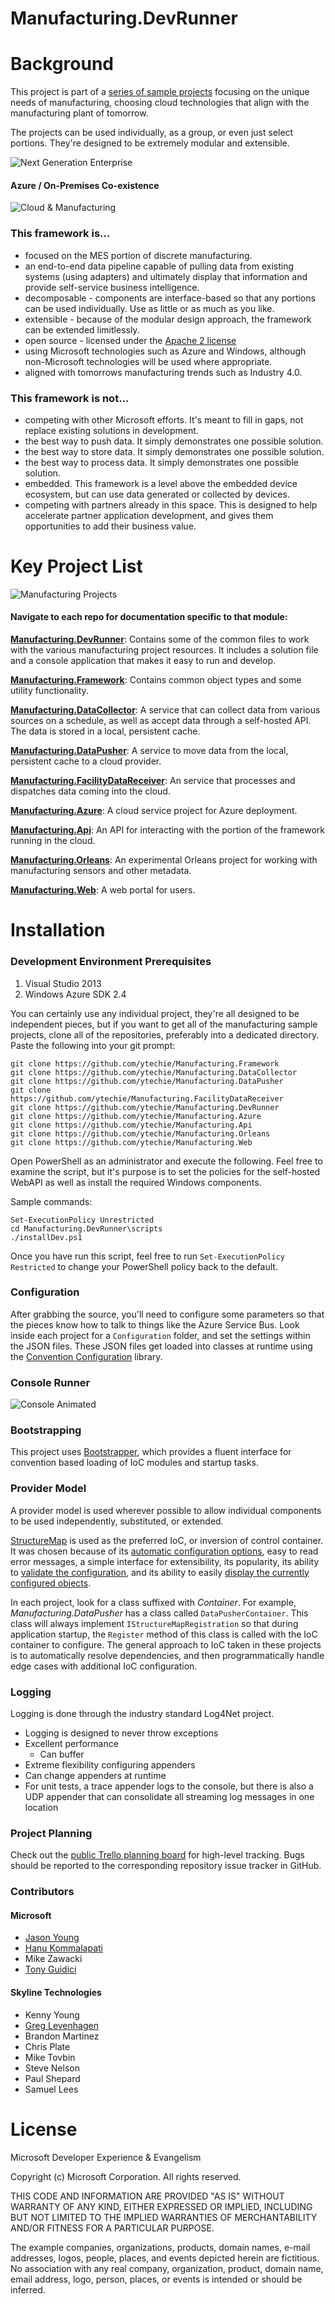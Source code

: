 Manufacturing.DevRunner
=======================

# Background

This project is part of a [series of sample projects](https://github.com/search?q=user%3Aytechie+Manufacturing.) focusing on the unique needs of manufacturing, choosing cloud technologies that align with the manufacturing plant of tomorrow.

The projects can be used individually, as a group, or even just select portions. They're designed to be extremely modular and extensible.

![Next Generation Enterprise](documentation/assets/next-generation-enterprise.png)

#### Azure / On-Premises Co-existence

![Cloud & Manufacturing](documentation/assets/cloud-and-manufacturing.png)

### This framework is...

* focused on the MES portion of discrete manufacturing.
* an end-to-end data pipeline capable of pulling data from existing systems (using adapters) and ultimately display that information and provide self-service business intelligence.
* decomposable - components are interface-based so that any portions can be used individually. Use as little or as much as you like.
* extensible - because of the modular design approach, the framework can be extended limitlessly.
* open source - licensed under the [Apache 2 license](https://github.com/ytechie/Manufacturing.DevRunner/blob/master/LICENSE)
* using Microsoft technologies such as Azure and Windows, although non-Microsoft technologies will be used where appropriate.
* aligned with tomorrows manufacturing trends such as Industry 4.0.

### This framework is not...

* competing with other Microsoft efforts. It's meant to fill in gaps, not replace existing solutions in development.
* the best way to push data. It simply demonstrates one possible solution.
* the best way to store data. It simply demonstrates one possible solution.
* the best way to process data. It simply demonstrates one possible solution.
* embedded. This framework is a level above the embedded device ecosystem, but can use data generated or collected by devices.
* competing with partners already in this space. This is designed to help accelerate partner application development, and gives them opportunities to add their business value.

# Key Project List

![Manufacturing Projects](documentation/assets/projects.png)

#### Navigate to each repo for documentation specific to that module:

[**Manufacturing.DevRunner**](https://github.com/ytechie/Manufacturing.DevRunner): Contains some of the common files to work with the various manufacturing project resources. It includes a solution file and a console application that makes it easy to run and develop.

[**Manufacturing.Framework**](https://github.com/ytechie/Manufacturing.Framework): Contains common object types and some utility functionality.

[**Manufacturing.DataCollector**](https://github.com/ytechie/Manufacturing.DataCollector): A service that can collect data from various sources on a schedule, as well as accept data through a self-hosted API. The data is stored in a local, persistent cache.

[**Manufacturing.DataPusher**](https://github.com/ytechie/Manufacturing.DataPusher): A service to move data from the local, persistent cache to a cloud provider.

[**Manufacturing.FacilityDataReceiver**](https://github.com/ytechie/Manufacturing.FacilityDataReceiver): An service that processes and dispatches data coming into the cloud.

[**Manufacturing.Azure**](https://github.com/ytechie/Manufacturing.Azure): A cloud service project for Azure deployment.

[**Manufacturing.Api**](https://github.com/ytechie/Manufacturing.Api): An API for interacting with the portion of the framework running in the cloud.

[**Manufacturing.Orleans**](https://github.com/ytechie/Manufacturing.Orleans): An experimental Orleans project for working with manufacturing sensors and other metadata.

[**Manufacturing.Web**](https://github.com/ytechie/Manufacturing.Web): A web portal for users.

# Installation

### Development Environment Prerequisites
1. Visual Studio 2013
1. Windows Azure SDK 2.4

You can certainly use any individual project, they're all designed to be independent pieces, but if you want to get all of the manufacturing sample projects, clone all of the repositories, preferably into a dedicated directory. Paste the following into your git prompt:

	git clone https://github.com/ytechie/Manufacturing.Framework
	git clone https://github.com/ytechie/Manufacturing.DataCollector
	git clone https://github.com/ytechie/Manufacturing.DataPusher
	git clone https://github.com/ytechie/Manufacturing.FacilityDataReceiver
	git clone https://github.com/ytechie/Manufacturing.DevRunner
	git clone https://github.com/ytechie/Manufacturing.Azure
	git clone https://github.com/ytechie/Manufacturing.Api
	git clone https://github.com/ytechie/Manufacturing.Orleans
	git clone https://github.com/ytechie/Manufacturing.Web

Open PowerShell as an administrator and execute the following. Feel free to examine the script, but it's purpose is to set the policies for the self-hosted WebAPI as well as install the required Windows components.

Sample commands:

	Set-ExecutionPolicy Unrestricted
	cd Manufacturing.DevRunner\scripts
	./installDev.ps1

Once you have run this script, feel free to run `Set-ExecutionPolicy Restricted` to change your PowerShell policy back to the default.

### Configuration

After grabbing the source, you'll need to configure some parameters so that the pieces know how to talk to things like the Azure Service Bus. Look inside each project for a `Configuration` folder, and set the settings within the JSON files. These JSON files get loaded into classes at runtime using the [Convention Configuration](https://github.com/ytechie/ConventionConfig) library.

### Console Runner

![Console Animated](documentation/assets/commandline-animated.gif)

### Bootstrapping
This project uses [Bootstrapper](https://bootstrapper.codeplex.com/), which provides a fluent interface for convention based loading of IoC modules and startup tasks.

### Provider Model

A provider model is used wherever possible to allow individual components to be used independently, substituted, or extended.

[StructureMap](https://github.com/structuremap/structuremap) is used as the preferred IoC, or inversion of control container. It was chosen because of its [automatic configuration options](http://structuremap.github.io/registration/auto-registration-and-conventions/), easy to read error messages, a simple interface for extensibility, its popularity, its ability to [validate the configuration](http://structuremap.github.io/diagnostics/validating-container-configuration/), and its ability to easily [display the currently configured objects](http://structuremap.github.io/diagnostics/whatdoihave/).

In each project, look for a class suffixed with *Container*. For example, *Manufacturing.DataPusher* has a class called `DataPusherContainer`. This class will always implement `IStructureMapRegistration` so that during application startup, the `Register` method of this class is called with the IoC container to configure. The general approach to IoC taken in these projects is to automatically resolve dependencies, and then programmatically handle edge cases with additional IoC configuration.

### Logging
Logging is done through the industry standard Log4Net project.

* Logging is designed to never throw exceptions
* Excellent performance
	* Can buffer
* Extreme flexibility configuring appenders
* Can change appenders at runtime
* For unit tests, a trace appender logs to the console, but there is also a UDP appender that can consolidate all streaming log messages in one location

### Project Planning

Check out the [public Trello planning board](https://trello.com/b/CbdL95oD/manufacturing-framework) for high-level tracking. Bugs should be reported to the corresponding repository issue tracker in GitHub.

### Contributors

#### Microsoft

* [Jason Young](http://ytechie.com)
* [Hanu Kommalapati](http://blogs.msdn.com/b/hanuk/)
* Mike Zawacki
* [Tony Guidici](http://blogs.msdn.com/b/tonyguid/)

#### Skyline Technologies

* Kenny Young
* [Greg Levenhagen](http://greglevenhagen.com)
* Brandon Martinez
* Chris Plate
* Mike Tovbin
* Steve Nelson
* Paul Shepard
* Samuel Lees

# License

Microsoft Developer Experience & Evangelism

Copyright (c) Microsoft Corporation. All rights reserved.

THIS CODE AND INFORMATION ARE PROVIDED "AS IS" WITHOUT WARRANTY OF ANY KIND, EITHER EXPRESSED OR IMPLIED, INCLUDING BUT NOT LIMITED TO THE IMPLIED WARRANTIES OF MERCHANTABILITY AND/OR FITNESS FOR A PARTICULAR PURPOSE.

The example companies, organizations, products, domain names, e-mail addresses, logos, people, places, and events depicted herein are fictitious. No association with any real company, organization, product, domain name, email address, logo, person, places, or events is intended or should be inferred.
